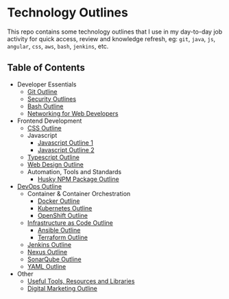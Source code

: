 # Technology Outlines

This repo contains some technology outlines that I use in my day-to-day job activity for quick access, review and knowledge refresh, eg: `git`, `java`, `js`, `angular`, `css`, `aws`, `bash`, `jenkins`, etc.

## Table of Contents

- Developer Essentials
  - [Git Outline](./git-outline.md)
  - [Security Outlines](./security-outlines.md)
  - [Bash Outline](./bash-outline.md)
  - [Networking for Web Developers](./networking-for-developers.md)
- Frontend Development
  - [CSS Outline](./css-outline.md)
  - Javascript
    - [Javascript Outline 1](./javascript-outline-1.md)
    - [Javascript Outline 2](./javascript-outline-2.md)
  - [Typescript Outline](./typescript-outline.md)
  - [Web Design Outline](./web-design-outline.md)
  - Automation, Tools and Standards
    - [Husky NPM Package Outline](./husky-npm-package-outline.md)
- [DevOps Outline](./devops-outline.md)
  - Container & Container Orchestration
    - [Docker Outline](./docker-outline.md)
    - [Kubernetes Outline](./kubernetes-outline.md)
    - [OpenShift Outline](./openshift-outline.md)
  - [Infrastructure as Code Outline](infrastructure-as-code-outline.md)
    - [Ansible Outline](./ansible-outline.md)
    - [Terraform Outline](./terraform-outline.md)
  - [Jenkins Outline](./jenkins-outline.md)
  - [Nexus Outline](./nexus-outline.md)
  - [SonarQube Outline](./sonarqube-outline.md)
  - [YAML Outline](./yaml-outline.md)
- Other
  - [Useful Tools, Resources and Libraries](./tools-resources-and-libraries.md)
  - [Digital Marketing Outline](./digital-marketing-outline.md)
